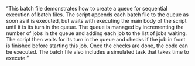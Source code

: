 “This batch file demonstrates how to create a queue for sequential execution of batch files. The script appends each batch file to the queue as soon as it is executed, but waits with executing the main body of the script until it is its turn in the queue. The queue is managed by incrementing the number of jobs in the queue and adding each job to the list of jobs waiting. The script then waits for its turn in the queue and checks if the job in front is finished before starting this job. Once the checks are done, the code can be executed. The batch file also includes a simulated task that takes time to execute.”
